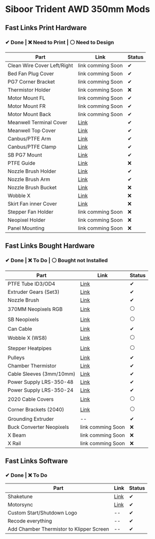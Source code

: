 # Siboor Trident AWD 350mm Mods

## Fast Links Print Hardware
### ✔ Done | ❌ Need to Print | ⚪ Need to Design
| Part | Link | Status |
| ------------ | ----- | ----- | 
| Clean Wire Cover Left/Right |  link comming Soon | ✔ |
| Bed Fan Plug Cover | link comming Soon | ✔ | 
| PG7 Corner Bracket | link comming Soon | ✔ | 
| Thermistor Holder | link comming Soon | ❌ | 
| Motor Mount FL | link comming Soon | ✔ | 
| Motor Mount FR | link comming Soon | ✔ | 
| Motor Mount Back | link comming Soon | ✔ | 
| Meanwell Terminal Cover | [Link](https://www.printables.com/model/834209-power-supply-cover?lang=de) | ✔ |
| Meanwell Top Cover | [Link](https://www.printables.com/model/392418-mean-well-lrs-350-psu-lid-for-92mm-noctua-fan-92x9) | ✔ |
| Canbus/PTFE Arm | [Link](https://www.printables.com/model/514848-cable-arm-for-vorontrident?lang=de) | ✔ | 
| Canbus/PTFE Clamp | [Link](https://www.printables.com/model/445945-voron-cable-clamp-umbilical-mod-canbus/files) | ✔ |
| SB PG7 Mount | [Link](https://www.printables.com/model/964357-sb2209-sb2240-cw2-cable-bridge-pg7) | ✔ |
| PTFE Guide | [Link](https://www.printables.com/model/460621-voron-trident-ptfe-guides) | ❌ | 
| Nozzle Brush Holder | [Link](https://www.printables.com/model/806589-bambu-a1-silicone-nozzle-scrubber-mount-remix-voro) | ✔ | 
| Nozzle Brush Arm | [Link](https://www.printables.com/model/298565-nozzle-scrubber-arm-extension-voron-trident) | ✔ | 
| Nozzle Brush Bucket | [Link](https://www.printables.com/model/482581-purge-bucket-bin-for-use-with-nozzle-scrubber) | ❌ | 
| Wobble X | [Link](https://www.printables.com/model/460649-voron-trident-front-wobblex-carriers/files) | ❌ | 
| Skirt Fan inner Cover | [Link](https://makerworld.com/en/models/424868-voron-logo-40mm-fan-grill-fan-protector#profileId-328560) | ❌ | 
| Stepper Fan Holder | link comming Soon | ❌ | 
| Neopixel Holder | link comming Soon | ❌ | 
| Panel Mounting | link comming Soon | ❌ |



## Fast Links Bought Hardware
### ✔ Done | ❌ To Do | ⚪ Bought not Installed
| Part | Link | Status |
| ------------ | ----- | ----- | 
| PTFE Tube ID3/OD4 | [Link](https://de.aliexpress.com/item/32890324491.html?spm=a2g0o.store_pc_home.promoteWysiwyg_501514054.32890324491&gatewayAdapt=glo2deu)  | ✔ | 
| Extruder Gears (Set3) |  [Link](https://de.aliexpress.com/item/1005005494849351.html?spm=a2g0o.order_list.order_list_main.93.69bf5c5fVq2jw2&gatewayAdapt=glo2deu) | ✔ |
| Nozzle Brush | [Link](https://de.aliexpress.com/item/1005007502073121.html?spm=a2g0o.order_list.order_list_main.271.69bf5c5fVq2jw2&gatewayAdapt=glo2deu) | ✔ |
| 370MM Neopixels RGB | [Link](https://de.aliexpress.com/item/1005006177060472.html?spm=a2g0o.order_detail.order_detail_item.9.778a6368XgehZu&gatewayAdapt=glo2deu) | ⚪ |
| SB Neopixels | [Link](https://de.aliexpress.com/item/1005007646205279.html?spm=a2g0o.order_list.order_list_main.100.69bf5c5fVq2jw2&gatewayAdapt=glo2deu) | ⚪ |
| Can Cable | [Link](https://de.aliexpress.com/item/1005004819126687.html?spm=a2g0o.order_detail.order_detail_item.4.778a6368XgehZu&gatewayAdapt=glo2deu) | ✔ |
| Wobble X (WS8) | [Link](https://de.aliexpress.com/item/1005004227149356.html?spm=a2g0o.order_detail.order_detail_item.7.778a6368XgehZu&gatewayAdapt=glo2deu) | ⚪ |
| Stepper Heatpipes | [Link](https://de.aliexpress.com/item/4001018730764.html?spm=a2g0o.order_list.order_list_main.229.69bf5c5fVq2jw2&gatewayAdapt=glo2deu) | ⚪ |
| Pulleys | [Link](https://www.cr3d.de/produkt/2gt-pulleys-geklemmt/) | ✔ |
| Chamber Thermistor | [Link](https://www.amazon.de/dp/B07F3SMRLJ?ref=ppx_yo2ov_dt_b_fed_asin_title) | ✔ |
| Cable Sleeves (3mm/10mm) | [Link](https://www.amazon.de/dp/B08PFBZW9X?ref=ppx_yo2ov_dt_b_fed_asin_title) | ✔ |
| Power Supply LRS-350-48 | [Link](https://www.amazon.de/dp/B0CF1ZL7C5?ref=ppx_yo2ov_dt_b_fed_asin_title) | ✔ |
| Power Supply LRS-350-24 | [Link](https://www.amazon.de/dp/B0CS36TD16?ref=ppx_yo2ov_dt_b_fed_asin_title) | ✔ |
| 2020 Cable Covers | [Link](https://de.aliexpress.com/item/1005003222704634.html?spm=a2g0o.order_list.order_list_main.23.69bf5c5fVq2jw2&gatewayAdapt=glo2deu) | ⚪ |
| Corner Brackets (2040) | [Link](https://de.aliexpress.com/item/1005002645302252.html?spm=a2g0o.order_list.order_list_main.106.69bf5c5fVq2jw2&gatewayAdapt=glo2deu) | ⚪ |
| Grounding Extruder | -- | ✔ |
| Buck Converter Neopixels | link comming Soon | ❌ |
| X Beam | link comming Soon | ❌ |
| X Rail | link comming Soon | ❌ |



## Fast Links Software
### ✔ Done | ❌ To Do
| Part | Link | Status |
| ------------ | ----- | ----- |
| Shaketune |  [Link](https://github.com/Frix-x/klippain-shaketune) | ✔ |
| Motorsync | [Link](https://github.com/MRX8024/motors-sync) | ✔ |
| Custom Start/Shutdown Logo | -- | ✔ |
| Recode everything | -- | ✔ |
| Add Chamber Thermistor to Klipper Screen | -- | ✔ |


